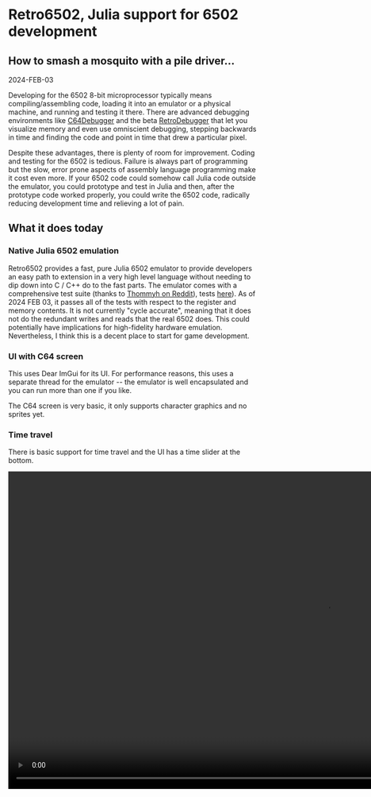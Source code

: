 # Retro6502, Julia support for 6502 development
## How to smash a mosquito with a pile driver...

2024-FEB-03

Developing for the 6502 8-bit microprocessor typically means compiling/assembling code, loading it into an emulator
or a physical machine, and running and testing it there. There are advanced debugging environments like
[C64Debugger](https://sourceforge.net/projects/c64-debugger) and the beta
[RetroDebugger](https://github.com/slajerek/RetroDebugger) that let you visualize memory and even use omniscient
debugging, stepping backwards in time and finding the code and point in time that drew a particular pixel.

Despite these advantages, there is plenty of room for improvement. Coding and testing for the 6502 is tedious.
Failure is always part of programming but the slow, error prone aspects of assembly language programming make it
cost even more. If your 6502 code could somehow call Julia code outside the emulator, you could prototype and test
in Julia and then, after the prototype code worked properly, you could write the 6502 code, radically reducing
development time and relieving a lot of pain.

## What it does today

### Native Julia 6502 emulation

Retro6502 provides a fast, pure Julia 6502 emulator to provide developers an easy path to extension in a very high
level language without needing to dip down into C / C++ do to the fast parts. The emulator comes with a
comprehensive test suite (thanks to
[Thommyh on Reddit](https://www.reddit.com/r/EmuDev/comments/prq29l/comment/hdqh7rc)), tests
[here](https://drive.google.com/file/d/1XpRo4GvdGKiSCljx2cHzAtxp9TAt7Pfw/view?usp=sharing)). As of 2024 FEB 03, it
passes all of the tests with respect to the register and memory contents. It is not currently "cycle
accurate", meaning that it does not do the redundant writes and reads that the real 6502 does. This could
potentially have implications for high-fidelity hardware emulation. Nevertheless, I think this is a decent place
to start for game development.

### UI with C64 screen

This uses Dear ImGui for its UI. For performance reasons, this uses a separate thread for the emulator -- the
emulator is well encapsulated and you can run more than one if you like.

The C64 screen is very basic, it only supports character graphics and no sprites yet.

### Time travel

There is basic support for time travel and the UI has a time slider at the bottom.

<video src='time-travel.mp4' controls width='1280'/>

### Ease of extension

I'm writing this with easy extension in mind. I want it to be painless to add support for embedded 6502 languages,
like FORTH, PICO-8, and others and also support for extra features.

## Why?

I wanted to make a 6502 game in FORTH, so I wrote a simple FORTH interpreter that supports 1-byte instructions
and literal integers in addition to the normal 2-byte FORTH instructions, with the goal of saving memory and
being able to write in a higher level language than 6502 with metaprogramming support.

As I wrote it, I became dissatisfied with the 6502 assembler I was using and I realized that it would be a lot
easier to write macros in Julia instead of the provided macro language. I wondered what kind of advantages Julia
might lend to a 6502 developer in a fully-integrated environment.

## Where is it going?

This project is one month old now. Here are some of the features I'd like to add to it. I will use my game and
FORTH language development to prioritize new features...

### Intended features

1. Julia-based assembler -- use Julia as the macro language and generate 6502 data and code
2. Instrumentation -- jump to Julia first before running a 6502 subroutine, writing to a memory location, etc. so
   Julia can keep tabs on your code. Use this to inform Julia about subsystems, interpreters, etc.
3. Call Julia code on raster line changes
4. Live coding / hot patching -- watch files for changes patch the results into the emulator (like Revise for 6502)
5. Read-only memory -- halt the machine when it attempts to write to a restricted address
6. Future screens -- show futures based on potential future inputs
7. Input record / replay -- show screens based on recorded inputs and explore with hot patching
8. Julia-based prototyping -- map Julia functions to 6502 addresses as "virtual 6502 subroutines"
   Use these to prorotype parts of your game in Julia so you can get program functionality going quickly and
   code in 6502 when you see fit.
9. Julia-based testing -- a unit test framework. Keep prototype code around for test confirmation after you code
   it in 6502.
